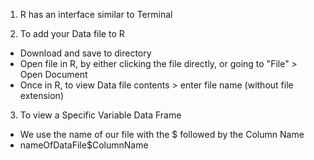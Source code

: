 <!-- R: Programming Language for Statistics -->

1. R has an interface similar to Terminal 

2. To add your Data file to R 
  - Download and save to directory
  - Open file in R, by either clicking the file directly, or going to "File" > Open Document 
  - Once in R, to view Data file contents > enter file name (without file extension)
  
3. To view a Specific Variable Data Frame 
  - We use the name of our file with the $ followed by the Column Name
  - nameOfDataFile$ColumnName
